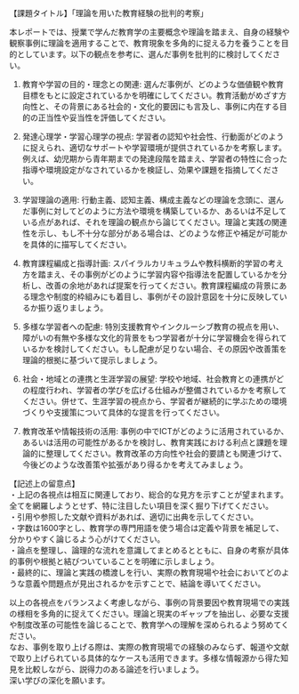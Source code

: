 【課題タイトル】「理論を用いた教育経験の批判的考察」

本レポートでは、授業で学んだ教育学の主要概念や理論を踏まえ、自身の経験や観察事例に理論を適用することで、教育現象を多角的に捉える力を養うことを目的としています。以下の観点を参考に、選んだ事例を批判的に検討してください。

1) 教育や学習の目的・理念との関連: 選んだ事例が、どのような価値観や教育目標をもとに設定されているかを明確にしてください。教育活動がめざす方向性と、その背景にある社会的・文化的要因にも言及し、事例に内在する目的の正当性や妥当性を評価してください。

2) 発達心理学・学習心理学の視点: 学習者の認知や社会性、行動面がどのように捉えられ、適切なサポートや学習環境が提供されているかを考察します。例えば、幼児期から青年期までの発達段階を踏まえ、学習者の特性に合った指導や環境設定がなされているかを検証し、効果や課題を指摘してください。

3) 学習理論の適用: 行動主義、認知主義、構成主義などの理論を念頭に、選んだ事例に対してどのように方法や環境を構築しているか、あるいは不足している点があれば、それを理論の観点から論じてください。理論と実践の関連性を示し、もし不十分な部分がある場合は、どのような修正や補足が可能かを具体的に描写してください。

4) 教育課程編成と指導計画: スパイラルカリキュラムや教科横断的学習の考え方を踏まえ、その事例がどのように学習内容や指導法を配置しているかを分析し、改善の余地があれば提案を行ってください。教育課程編成の背景にある理念や制度的枠組みにも着目し、事例がその設計意図を十分に反映しているか振り返りましょう。

5) 多様な学習者への配慮: 特別支援教育やインクルーシブ教育の視点を用い、障がいの有無や多様な文化的背景をもつ学習者が十分に学習機会を得られているかを検討してください。もし配慮が足りない場合、その原因や改善策を理論的根拠に基づいて提示しましょう。

6) 社会・地域との連携と生涯学習の展望: 学校や地域、社会教育との連携がどの程度行われ、学習者の学びを広げる仕組みが整備されているかを考察してください。併せて、生涯学習の視点から、学習者が継続的に学ぶための環境づくりや支援策について具体的な提言を行ってください。

7) 教育改革や情報技術の活用: 事例の中でICTがどのように活用されているか、あるいは活用の可能性があるかを検討し、教育実践における利点と課題を理論的に整理してください。教育改革の方向性や社会的要請とも関連づけて、今後どのような改善策や拡張があり得るかを考えてみましょう。

【記述上の留意点】  
・上記の各視点は相互に関連しており、総合的な見方を示すことが望まれます。全てを網羅しようとせず、特に注目したい項目を深く掘り下げてください。  
・引用や参照した文献や資料があれば、適切に出典を示してください。  
・字数は1600字とし、教育学の専門用語を使う場合は定義や背景を補足して、分かりやすく論じるよう心がけてください。  
・論点を整理し、論理的な流れを意識してまとめるとともに、自身の考察が具体的事例や根拠と結びついていることを明確に示しましょう。  
・最終的に、理論と実践の橋渡しを行い、実際の教育現場や社会においてどのような意義や問題点が見出されるかを示すことで、結論を導いてください。

以上の各視点をバランスよく考慮しながら、事例の背景要因や教育現場での実践の様相を多角的に捉えてください。理論と現実のギャップを抽出し、必要な支援や制度改革の可能性を論じることで、教育学への理解を深められるよう努めてください。  
なお、事例を取り上げる際は、実際の教育現場での経験のみならず、報道や文献で取り上げられている具体的なケースも活用できます。多様な情報源から得た知見を比較しながら、説得力のある論述を行いましょう。  
深い学びの深化を願います。  
